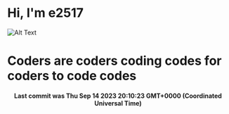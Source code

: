 # Hi, I'm e2517

![Alt Text](https://github.com/E2517/e2517/blob/master/images/background.gif)

# Coders are coders coding codes for coders to code codes

<h4 align="center">Last commit was Thu Sep 14 2023 20:10:23 GMT+0000 (Coordinated Universal Time)</h4>
